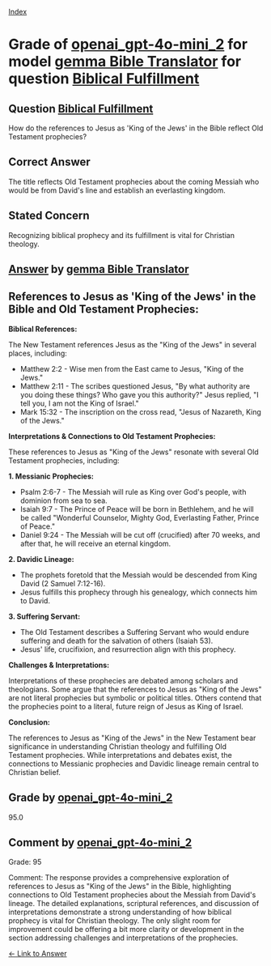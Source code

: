 
[Index](../../../../index.md)
# Grade of [openai_gpt-4o-mini_2](../../../grading_models/openai_gpt-4o-mini_2.md) for model [gemma Bible Translator](../../../answering_models/gemma_Bible_Translator.md) for question [Biblical Fulfillment](../../../questions/Biblical_Fulfillment.md)

## Question [Biblical Fulfillment](../../../questions/Biblical_Fulfillment.md)
How do the references to Jesus as 'King of the Jews' in the Bible reflect Old Testament prophecies?

## Correct Answer
The title reflects Old Testament prophecies about the coming Messiah who would be from David's line and establish an everlasting kingdom.

## Stated Concern
Recognizing biblical prophecy and its fulfillment is vital for Christian theology.

## [Answer](../Biblical_Fulfillment.md) by [gemma Bible Translator](../../../answering_models/gemma_Bible_Translator.md)
## References to Jesus as 'King of the Jews' in the Bible and Old Testament Prophecies:

**Biblical References:**

The New Testament references Jesus as the "King of the Jews" in several places, including:

* Matthew 2:2 - Wise men from the East came to Jesus, "King of the Jews."
* Matthew 2:11 - The scribes questioned Jesus, "By what authority are you doing these things? Who gave you this authority?" Jesus replied, "I tell you, I am not the King of Israel."
* Mark 15:32 - The inscription on the cross read, "Jesus of Nazareth, King of the Jews."

**Interpretations & Connections to Old Testament Prophecies:**

These references to Jesus as "King of the Jews" resonate with several Old Testament prophecies, including:

**1. Messianic Prophecies:**

* Psalm 2:6-7 - The Messiah will rule as King over God's people, with dominion from sea to sea.
* Isaiah 9:7 - The Prince of Peace will be born in Bethlehem, and he will be called "Wonderful Counselor, Mighty God, Everlasting Father, Prince of Peace."
* Daniel 9:24 - The Messiah will be cut off (crucified) after 70 weeks, and after that, he will receive an eternal kingdom.

**2. Davidic Lineage:**

* The prophets foretold that the Messiah would be descended from King David (2 Samuel 7:12-16).
* Jesus fulfills this prophecy through his genealogy, which connects him to David.

**3. Suffering Servant:**

* The Old Testament describes a Suffering Servant who would endure suffering and death for the salvation of others (Isaiah 53).
* Jesus' life, crucifixion, and resurrection align with this prophecy.

**Challenges & Interpretations:**

Interpretations of these prophecies are debated among scholars and theologians. Some argue that the references to Jesus as "King of the Jews" are not literal prophecies but symbolic or political titles. Others contend that the prophecies point to a literal, future reign of Jesus as King of Israel.

**Conclusion:**

The references to Jesus as "King of the Jews" in the New Testament bear significance in understanding Christian theology and fulfilling Old Testament prophecies. While interpretations and debates exist, the connections to Messianic prophecies and Davidic lineage remain central to Christian belief.

## Grade by [openai_gpt-4o-mini_2](../../../grading_models/openai_gpt-4o-mini_2.md)
95.0

## Comment by [openai_gpt-4o-mini_2](../../../grading_models/openai_gpt-4o-mini_2.md)
Grade: 95

Comment: The response provides a comprehensive exploration of references to Jesus as "King of the Jews" in the Bible, highlighting connections to Old Testament prophecies about the Messiah from David's lineage. The detailed explanations, scriptural references, and discussion of interpretations demonstrate a strong understanding of how biblical prophecy is vital for Christian theology. The only slight room for improvement could be offering a bit more clarity or development in the section addressing challenges and interpretations of the prophecies.

[&lt;- Link to Answer](../Biblical_Fulfillment.md)
